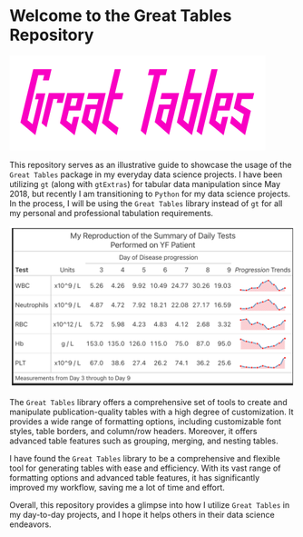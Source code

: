 # Welcome to the Great Tables Repository

![Credits: Great Tables Website](image.png)



This repository serves as an illustrative guide to showcase the usage of the `Great Tables` package in my everyday data science projects. I have been utilizing `gt` (along with `gtExtras`) for tabular data manipulation since May 2018, but recently I am transitioning to `Python` for my data science projects. In the process, I will be using the `Great Tables` library instead of `gt` for all my personal and professional tabulation requirements.

![alt text](gt_img_04.png)

The `Great Tables` library offers a comprehensive set of tools to create and manipulate publication-quality tables with a high degree of customization. It provides a wide range of formatting options, including customizable font styles, table borders, and column/row headers. Moreover, it offers advanced table features such as grouping, merging, and nesting tables.

I have found the `Great Tables` library to be a comprehensive and flexible tool for generating tables with ease and efficiency. With its vast range of formatting options and advanced table features, it has significantly improved my workflow, saving me a lot of time and effort.

Overall, this repository provides a glimpse into how I utilize `Great Tables` in my day-to-day projects, and I hope it helps others in their data science endeavors.
